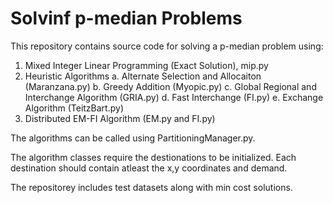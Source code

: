 # Solvinf p-median Problems

This repository contains source code for solving a p-median problem using:
1. Mixed Integer Linear Programming (Exact Solution), mip.py
2. Heuristic Algorithms
  a. Alternate Selection and Allocaiton (Maranzana.py)
  b. Greedy Addition (Myopic.py)
  c. Global Regional and Interchange Algorithm (GRIA.py)
  d. Fast Interchange (FI.py)
  e. Exchange Algorithm (TeitzBart.py)
3. Distributed EM-FI Algorithm (EM.py and FI.py)

The algorithms can be called using PartitioningManager.py. 

The algorithm classes require the destionations to be initialized. Each destination should contain atleast the x,y coordinates and demand. 

The repositorey includes test datasets along with min cost solutions. 

